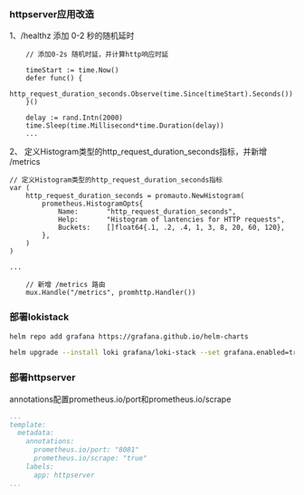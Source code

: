 ### httpserver应用改造
1、/healthz 添加 0-2 秒的随机延时 
```
	// 添加0-2s 随机时延，并计算http响应时延

	timeStart := time.Now()
	defer func() {
		http_request_duration_seconds.Observe(time.Since(timeStart).Seconds())
	}()

	delay := rand.Intn(2000)
	time.Sleep(time.Millisecond*time.Duration(delay))
	...
```
2、	定义Histogram类型的http_request_duration_seconds指标，并新增 /metrics
```
// 定义Histogram类型的http_request_duration_seconds指标
var (
	http_request_duration_seconds = promauto.NewHistogram(
        prometheus.HistogramOpts{
            Name:		"http_request_duration_seconds",
            Help:		"Histogram of lantencies for HTTP requests",
			Buckets:	[]float64{.1, .2, .4, 1, 3, 8, 20, 60, 120},
        },
    )
)

...

    // 新增 /metrics 路由
	mux.Handle("/metrics", promhttp.Handler())
```

### 部署lokistack
```sh
helm repo add grafana https://grafana.github.io/helm-charts

helm upgrade --install loki grafana/loki-stack --set grafana.enabled=true,prometheus.enabled=true,prometheus.alertmanager.persistentVolume.enabled=false,prometheus.server.persistentVolume.enabled=false
```

### 部署httpserver

annotations配置prometheus.io/port和prometheus.io/scrape
```yaml
...
template:
  metadata:
    annotations:
      prometheus.io/port: "8081"
      prometheus.io/scrape: "true"
    labels:
      app: httpserver
...
```

